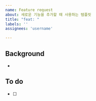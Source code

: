 ```yaml
---
name: Feature request
about: 새로운 기능을 추가할 때 사용하는 템플릿
title: "feat: "
labels: ''
assignees: 'username'

---
```


## Background
- 

## To do
- [ ]
